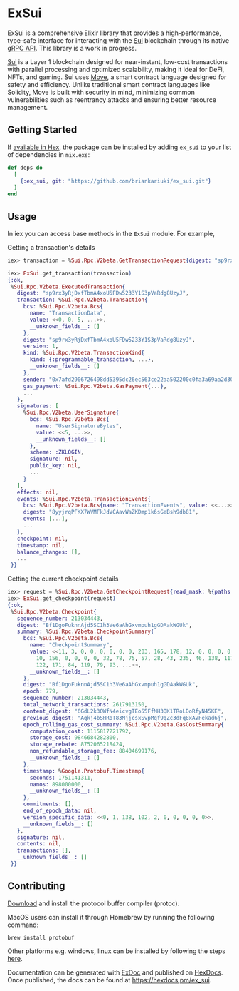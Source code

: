 # ExSui

ExSui is a comprehensive Elixir library that provides a high-performance, type-safe interface for interacting with the 
[Sui](https://sui.io/) blockchain through its native [gRPC API](https://docs.sui.io/concepts/grpc-overview). This library is a work in progress.

[Sui](https://sui.io/) is a Layer 1 blockchain designed for near-instant, low-cost transactions with parallel processing and optimized scalability, making it ideal for DeFi, NFTs, and gaming. Sui uses [Move](https://sui.io/move), a smart contract language designed for safety and efficiency. Unlike traditional smart contract languages like Solidity, Move is built with security in mind, minimizing common vulnerabilities such as reentrancy attacks and ensuring better resource management.


## Getting Started

If [available in Hex](https://hex.pm/docs/publish), the package can be installed
by adding `ex_sui` to your list of dependencies in `mix.exs`:

```elixir
def deps do
  [
    {:ex_sui, git: "https://github.com/briankariuki/ex_sui.git"}
  ]
end
```

## Usage
In iex you can access base methods in the `ExSui` module. For example,

Getting a transaction's details

```elixir
iex> transaction = %Sui.Rpc.V2beta.GetTransactionRequest{digest: "sp9rx3yRjDxfTbmA4xoU5FDw5233Y1S3pVaRdg8UzyJ", read_mask: %{paths: ["digest", "signatures", "events", "transaction"]}}

iex> ExSui.get_transaction(transaction)
{:ok,
 %Sui.Rpc.V2beta.ExecutedTransaction{
   digest: "sp9rx3yRjDxfTbmA4xoU5FDw5233Y1S3pVaRdg8UzyJ",
   transaction: %Sui.Rpc.V2beta.Transaction{
     bcs: %Sui.Rpc.V2beta.Bcs{
       name: "TransactionData",
       value: <<0, 0, 5, ...>>,
       __unknown_fields__: []
     },
     digest: "sp9rx3yRjDxfTbmA4xoU5FDw5233Y1S3pVaRdg8UzyJ",
     version: 1,
     kind: %Sui.Rpc.V2beta.TransactionKind{
       kind: {:programmable_transaction, ...},
       __unknown_fields__: []
     },
     sender: "0x7afd2906726498dd5395dc26ec563ce22aa502200c0fa3a69aa2d30f2b382027",
     gas_payment: %Sui.Rpc.V2beta.GasPayment{...},
     ...
   },
   signatures: [
     %Sui.Rpc.V2beta.UserSignature{
       bcs: %Sui.Rpc.V2beta.Bcs{
         name: "UserSignatureBytes",
         value: <<5, ...>>,
         __unknown_fields__: []
       },
       scheme: :ZKLOGIN,
       signature: nil,
       public_key: nil,
       ...
     }
   ],
   effects: nil,
   events: %Sui.Rpc.V2beta.TransactionEvents{
     bcs: %Sui.Rpc.V2beta.Bcs{name: "TransactionEvents", value: <<...>>, ...},
     digest: "8yyjrqPFKX7WVMFkJdVCAavWaZKDmp1k6sGeBsh9db81",
     events: [...],
     ...
   },
   checkpoint: nil,
   timestamp: nil,
   balance_changes: [],
   ...
 }}

```

Getting the current checkpoint details
```elixir
iex> request = %Sui.Rpc.V2beta.GetCheckpointRequest{read_mask: %{paths: ["summary", "digest", "sequence_number"]}}
iex> ExSui.get_checkpoint(request)
{:ok,
 %Sui.Rpc.V2beta.Checkpoint{
   sequence_number: 213034443,
   digest: "Bf1DgoFuknnAjd5SC1h3Ve6aAhGxvmpuh1gGDAakWGUk",
   summary: %Sui.Rpc.V2beta.CheckpointSummary{
     bcs: %Sui.Rpc.V2beta.Bcs{
       name: "CheckpointSummary",
       value: <<11, 3, 0, 0, 0, 0, 0, 0, 203, 165, 178, 12, 0, 0, 0, 0, 62, 47,
         10, 156, 0, 0, 0, 0, 32, 78, 75, 57, 28, 43, 235, 46, 138, 117, 73, 59,
         122, 171, 84, 119, 79, 93, ...>>,
       __unknown_fields__: []
     },
     digest: "Bf1DgoFuknnAjd5SC1h3Ve6aAhGxvmpuh1gGDAakWGUk",
     epoch: 779,
     sequence_number: 213034443,
     total_network_transactions: 2617913150,
     content_digest: "6GdL2k3QWfN4eicvgTEo55FfMH3QK1TRoLDoRfyN45KE",
     previous_digest: "Aqkj4bSHRoT83MjjcsxSvpMqf9qZc3dFq8xAVFekad6j",
     epoch_rolling_gas_cost_summary: %Sui.Rpc.V2beta.GasCostSummary{
       computation_cost: 1115817221792,
       storage_cost: 9846684282800,
       storage_rebate: 8752065218424,
       non_refundable_storage_fee: 88404699176,
       __unknown_fields__: []
     },
     timestamp: %Google.Protobuf.Timestamp{
       seconds: 1751141311,
       nanos: 898000000,
       __unknown_fields__: []
     },
     commitments: [],
     end_of_epoch_data: nil,
     version_specific_data: <<0, 1, 138, 102, 2, 0, 0, 0, 0, 0>>,
     __unknown_fields__: []
   },
   signature: nil,
   contents: nil,
   transactions: [],
   __unknown_fields__: []
 }}
```


## Contributing

[Download](https://github.com/protocolbuffers/protobuf?tab=readme-ov-file#protobuf-compiler-installation) and install the protocol buffer compiler (protoc).

MacOS users can install it through Homebrew by running the following command: 
```
brew install protobuf
```
Other platforms e.g. windows, linux can be installed by following the steps [here](https://github.com/protocolbuffers/protobuf?tab=readme-ov-file#protobuf-compiler-installation).

Documentation can be generated with [ExDoc](https://github.com/elixir-lang/ex_doc)
and published on [HexDocs](https://hexdocs.pm). Once published, the docs can
be found at <https://hexdocs.pm/ex_sui>.

